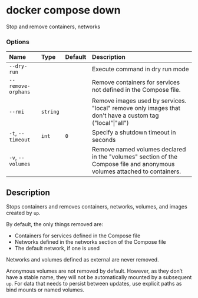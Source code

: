 # docker compose down

<!---MARKER_GEN_START-->
Stop and remove containers, networks

### Options

| Name               | Type     | Default | Description                                                                                                              |
|:-------------------|:---------|:--------|:-------------------------------------------------------------------------------------------------------------------------|
| `--dry-run`        |          |         | Execute command in dry run mode                                                                                          |
| `--remove-orphans` |          |         | Remove containers for services not defined in the Compose file.                                                          |
| `--rmi`            | `string` |         | Remove images used by services. "local" remove only images that don't have a custom tag ("local"\|"all")                 |
| `-t`, `--timeout`  | `int`    | `0`     | Specify a shutdown timeout in seconds                                                                                    |
| `-v`, `--volumes`  |          |         | Remove named volumes declared in the "volumes" section of the Compose file and anonymous volumes attached to containers. |


<!---MARKER_GEN_END-->

## Description

Stops containers and removes containers, networks, volumes, and images created by `up`.

By default, the only things removed are:

- Containers for services defined in the Compose file
- Networks defined in the networks section of the Compose file
- The default network, if one is used

Networks and volumes defined as external are never removed.

Anonymous volumes are not removed by default. However, as they don’t have a stable name, they will not be automatically
mounted by a subsequent `up`. For data that needs to persist between updates, use explicit paths as bind mounts or
named volumes.
